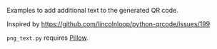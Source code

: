 Examples to add additional text to the generated QR code.

Inspired by https://github.com/lincolnloop/python-qrcode/issues/199

`png_text.py` requires [Pillow](https://pypi.org/project/Pillow/).
